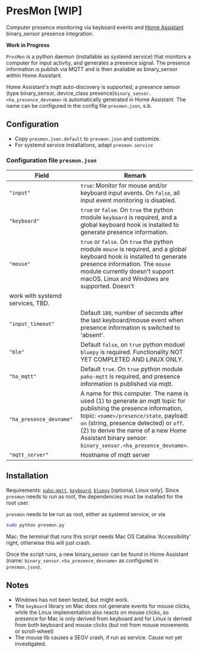 # PresMon [WIP]
Computer presence monitoring via keyboard events and [Home Assistant](https://www.home-assistant.io/) binary_sensor presence integration.

**Work in Progress**

`PresMon` is a python daemon (installable as systemd service) that monitors a computer for input activity, and generates a presence signal. The presence information is publish via MQTT and is then available as binary_sensor within Home Assistant.

Home Assistant's mqtt auto-discovery is supported, a presence sensor (type binary_sensor, device_class presence)`binary_sensor.<ha_presence_devname>` is automatically generated in Home Assistant. The name can be configured in the config file `presmon.json`, s.b.

## Configuration

* Copy `presmon.json.default` to `presmon.json` and customize.
* For systemd service installations, adapt `presmon.service`

### Configuration file `presmon.json`

| Field        | Remark |
| ------------ | ------- |
| `"input"` | `true`: Monitor for mouse and/or keyboard input events. On `false`, all input event monitoring is disabled.
| `"keyboard"` | `true` or `false`. On `true` the python module `keyboard` is required, and a global keyboard hook is installed to generate presence information. |
| `"mouse"` | `true` or `false`. On `true` the python module `mouse` is required, and a global keyboard hook is installed to generate presence information. The `mouse` module currently doesn't support macOS. Linux and Windows are supported. Doesn't
work with systemd services, TBD. |
| `"input_timeout"` | Default `180`, number of seconds after the last keyboard/mouse event when presence information is switched to 'absent'. |
| `"ble"` | Default `false`, on `true` python moduel `bluepy` is required. Functionality NOT YET COMPLETED AND LINUX ONLY. |
| `"ha_mqtt"` | Default `true`. On `true` python module `paho-mqtt` is required, and presence information is published via mqtt. |
| `"ha_presence_devname"` | A name for this computer. The name is used (1) to generate an mqtt topic for publishing the presence information, topic: `<name>/presence/state`, payload: `on` (string, presence detected) or `off`. (2) to derive the name of a new Home Assistant binary sensor: `binary_sensor.<ha_presence_devname>`. |
| `"mqtt_server"` | Hostname of mqtt server |


## Installation

Requirements: [`paho-mqtt`](https://pypi.org/project/paho-mqtt/), [`keyboard`](https://pypi.org/project/keyboard/), [`bluepy`](https://github.com/IanHarvey/bluepy) [optional, Linux only]. Since `presmon` needs to run as root, the dependencies must be installed for the root user.

`presmon` needs to be run as root, either as systemd service, or via

```bash
sudo python presmon.py
```

Mac: the terminal that runs this script needs Mac OS Catalina 'Accessibility' right, otherwise this will just crash.

Once the script runs, a new binary_sensor can be found in Home Assistant (name: `binary_sensor.<ha_presence_devname>` as configured in `presmon.json`).

## Notes

* Windows has not been tested, but might work.
* The `keyboard` library on Mac does not generate events for mouse clicks, while the Linux implementation also reacts on mouse clicks, so presence for Mac is only derived from keyboard and for Linux is derived from both keyboard and mouse clicks (but not from mouse movements or scroll-wheel)
* The mouse lib causes a SEGV crash, if run as service. Cause not yet investigated.

